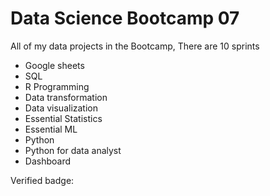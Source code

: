 # Data Science Bootcamp 07
All of my data projects in the Bootcamp, There are 10 sprints
- Google sheets
- SQL
- R Programming
- Data transformation
- Data visualization
- Essential Statistics
- Essential ML
- Python
- Python for data analyst
- Dashboard

Verified badge: 
